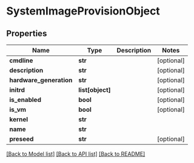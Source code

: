 # SystemImageProvisionObject

## Properties
Name | Type | Description | Notes
------------ | ------------- | ------------- | -------------
**cmdline** | **str** |  | [optional] 
**description** | **str** |  | [optional] 
**hardware_generation** | **str** |  | [optional] 
**initrd** | **list[object]** |  | [optional] 
**is_enabled** | **bool** |  | [optional] 
**is_vm** | **bool** |  | [optional] 
**kernel** | **str** |  | 
**name** | **str** |  | 
**preseed** | **str** |  | [optional] 

[[Back to Model list]](../README.md#documentation-for-models) [[Back to API list]](../README.md#documentation-for-api-endpoints) [[Back to README]](../README.md)


